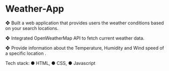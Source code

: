 # Weather-App

❖ Built a web application that provides users the
weather conditions based on your search
locations.

❖ Integrated OpenWeatherMap API to fetch
current weather data.

❖ Provide information about the Temperature,
Humidity and Wind speed of a specific location .

Tech stack:
● HTML,
● CSS,
● Javascript
